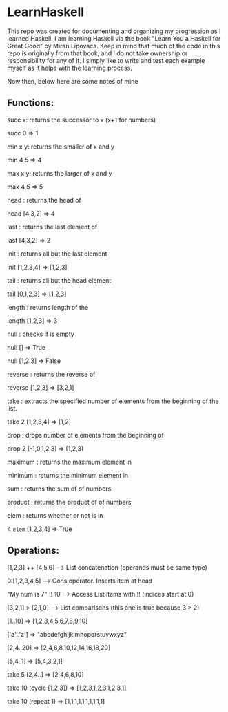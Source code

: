# LearnHaskell
This repo was created for documenting and organizing my progression 
as I learned Haskell. I am learning Haskell via the book "Learn You 
a Haskell for Great Good" by Miran Lipovaca. Keep in mind that much 
of the code in this repo is originally from that book, and I do not 
take ownership or responsibility for any of it. I simply like to 
write and test each example myself as it helps with the learning process.

Now then, below here are some notes of mine

Functions:
-----------------
succ x: returns the successor to x (x+1 for numbers)

succ 0 => 1

min x y: returns the smaller of x and y

min 4 5 => 4

max x y: returns the larger of x and y

max 4 5 => 5

head <list>: returns the head of <list>

head [4,3,2] => 4

last <list>: returns the last element  of <list>

last [4,3,2] => 2

init <list>: returns all but the last element 

init [1,2,3,4] => [1,2,3]

tail <list>: returns all but the head element

tail [0,1,2,3] => [1,2,3]

length <list>: returns length of the <list>

length [1,2,3] => 3

null <list>: checks if <list> is empty

null [] => True

null [1,2,3] => False

reverse <list>: returns the reverse of <list>

reverse [1,2,3] => [3,2,1]

take <int> <list>: extracts the specified number of elements from the beginning
of the list.

take 2 [1,2,3,4] => [1,2]

drop <int> <list>: drops <int> number of elements from the beginning of <list>

drop 2 [-1,0,1,2,3] => [1,2,3]

maximum <list>: returns the maximum element in <list>

minimum <list>: returns the minimum element in <list>

sum <list>: returns the sum of <list> of numbers

product <list>: returns the product of <list> of numbers

elem <item> <list>: returns whether or not <item> is in <list>

4 `elem` [1,2,3,4] => True






Operations:
-----------------
[1,2,3] ++ [4,5,6] --> List concatenation (operands must be same type)

0:[1,2,3,4,5] --> Cons operator. Inserts item at head

"My num is 7" !! 10 --> Access List items with !! (indices start at 0)

[3,2,1] > [2,1,0] --> List comparisons (this one is true because 3 > 2)


[1..10] => [1,2,3,4,5,6,7,8,9,10]

['a'..'z'] => "abcdefghijklmnopqrstuvwxyz"

[2,4..20] => [2,4,6,8,10,12,14,16,18,20]

[5,4..1] => [5,4,3,2,1]

take 5 [2,4..] => [2,4,6,8,10]

take 10 (cycle [1,2,3]) => [1,2,3,1,2,3,1,2,3,1]

take 10 (repeat 1) => [1,1,1,1,1,1,1,1,1,1]
